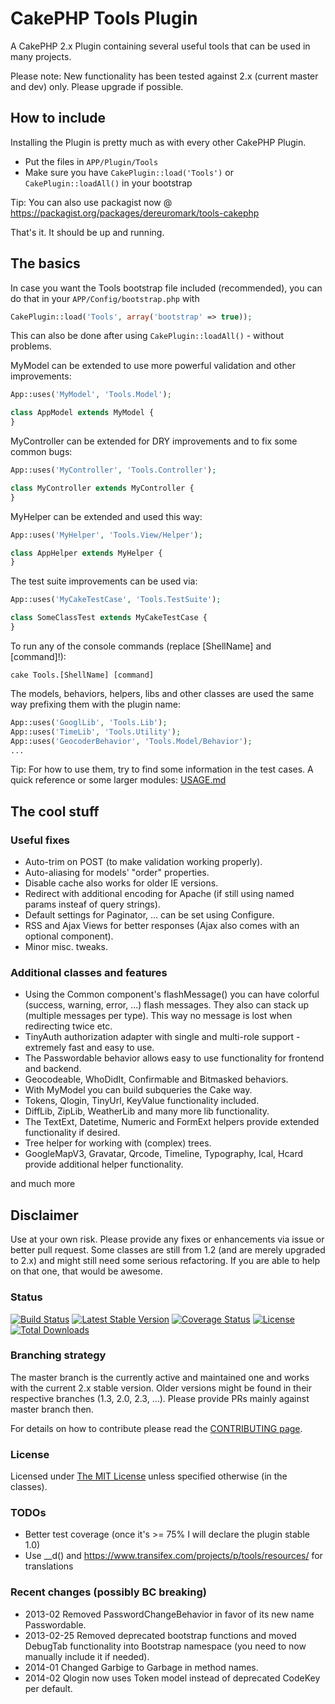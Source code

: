 # CakePHP Tools Plugin

A CakePHP 2.x Plugin containing several useful tools that can be used in many projects.

Please note: New functionality has been tested against 2.x (current master and dev) only. Please upgrade if possible.

## How to include
Installing the Plugin is pretty much as with every other CakePHP Plugin.

* Put the files in `APP/Plugin/Tools`
* Make sure you have `CakePlugin::load('Tools')` or `CakePlugin::loadAll()` in your bootstrap

Tip: You can also use packagist now @ https://packagist.org/packages/dereuromark/tools-cakephp

That's it. It should be up and running.

## The basics

In case you want the Tools bootstrap file included (recommended), you can do that in your `APP/Config/bootstrap.php` with

```php
CakePlugin::load('Tools', array('bootstrap' => true));
```

This can also be done after using `CakePlugin::loadAll()` - without problems.


MyModel can be extended to use more powerful validation and other improvements:

```php
App::uses('MyModel', 'Tools.Model');

class AppModel extends MyModel {
}
```

MyController can be extended for DRY improvements and to fix some common bugs:

```php
App::uses('MyController', 'Tools.Controller');

class MyController extends MyController {
}
```

MyHelper can be extended and used this way:

```php
App::uses('MyHelper', 'Tools.View/Helper');

class AppHelper extends MyHelper {
}
```

The test suite improvements can be used via:

```php
App::uses('MyCakeTestCase', 'Tools.TestSuite');

class SomeClassTest extends MyCakeTestCase {
}
```

To run any of the console commands (replace [ShellName] and [command]!):

    cake Tools.[ShellName] [command]

The models, behaviors, helpers, libs and other classes are used the same way prefixing them with the plugin name:

```php
App::uses('GooglLib', 'Tools.Lib');
App::uses('TimeLib', 'Tools.Utility');
App::uses('GeocoderBehavior', 'Tools.Model/Behavior');
...
```

Tip: For how to use them, try to find some information in the test cases.
A quick reference or some larger modules: [USAGE.md](https://github.com/dereuromark/tools/blob/master/USAGE.md)

## The cool stuff

### Useful fixes

* Auto-trim on POST (to make validation working properly).
* Auto-aliasing for models' "order" properties.
* Disable cache also works for older IE versions.
* Redirect with additional encoding for Apache (if still using named params insteaf of query strings).
* Default settings for Paginator, ... can be set using Configure.
* RSS and Ajax Views for better responses (Ajax also comes with an optional component).
* Minor misc. tweaks.

### Additional classes and features

* Using the Common component's flashMessage() you can have colorful (success, warning, error, ...) flash messages.
  They also can stack up (multiple messages per type). This way no message is lost when redirecting twice etc.
* TinyAuth authorization adapter with single and multi-role support - extremely fast and easy to use.
* The Passwordable behavior allows easy to use functionality for frontend and backend.
* Geocodeable, WhoDidIt, Confirmable and Bitmasked behaviors.
* With MyModel you can build subqueries the Cake way.
* Tokens, Qlogin, TinyUrl, KeyValue functionality included.
* DiffLib, ZipLib, WeatherLib and many more lib functionality.
* The TextExt, Datetime, Numeric and FormExt helpers provide extended functionality if desired.
* Tree helper for working with (complex) trees.
* GoogleMapV3, Gravatar, Qrcode, Timeline, Typography, Ical, Hcard provide additional helper functionality.

and much more


## Disclaimer
Use at your own risk. Please provide any fixes or enhancements via issue or better pull request.
Some classes are still from 1.2 (and are merely upgraded to 2.x) and might still need some serious refactoring.
If you are able to help on that one, that would be awesome.

### Status
[![Build Status](https://api.travis-ci.org/dereuromark/tools.png?branch=master)](https://travis-ci.org/dereuromark/tools)
[![Latest Stable Version](https://poser.pugx.org/dereuromark/tools-cakephp/v/stable.png)](https://packagist.org/packages/dereuromark/tools-cakephp)
[![Coverage Status](https://coveralls.io/repos/dereuromark/tools/badge.png)](https://coveralls.io/r/dereuromark/tools)
[![License](https://poser.pugx.org/dereuromark/tools-cakephp/license.png)](https://packagist.org/packages/dereuromark/tools-cakephp)
[![Total Downloads](https://poser.pugx.org/dereuromark/tools-cakephp/d/total.png)](https://packagist.org/packages/dereuromark/tools-cakephp)

### Branching strategy
The master branch is the currently active and maintained one and works with the current 2.x stable version.
Older versions might be found in their respective branches (1.3, 2.0, 2.3, ...).
Please provide PRs mainly against master branch then.

For details on how to contribute please read the [CONTRIBUTING page](CONTRIBUTING.md).

### License
Licensed under [The MIT License](http://www.opensource.org/licenses/mit-license.php)
unless specified otherwise (in the classes).

### TODOs

* Better test coverage (once it's >= 75% I will declare the plugin stable 1.0)
* Use __d() and https://www.transifex.com/projects/p/tools/resources/ for translations

### Recent changes (possibly BC breaking)

* 2013-02 Removed PasswordChangeBehavior in favor of its new name Passwordable.
* 2013-02-25 Removed deprecated bootstrap functions and moved DebugTab functionality into Bootstrap namespace
  (you need to now manually include it if needed).
* 2014-01 Changed Garbige to Garbage in method names.
* 2014-02 Qlogin now uses Token model instead of deprecated CodeKey per default.
